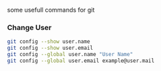 some usefull commands for git

### Change User
```bash
git config --show user.name
git config --show user.email
git config --global user.name "User Name"
git config --global user.email example@user.mail
```
